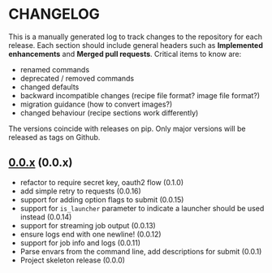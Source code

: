 # CHANGELOG

This is a manually generated log to track changes to the repository for each release.
Each section should include general headers such as **Implemented enhancements**
and **Merged pull requests**. Critical items to know are:

 - renamed commands
 - deprecated / removed commands
 - changed defaults
 - backward incompatible changes (recipe file format? image file format?)
 - migration guidance (how to convert images?)
 - changed behaviour (recipe sections work differently)

The versions coincide with releases on pip. Only major versions will be released as tags on Github.

## [0.0.x](https://github.com/flux-framework/flux-restful-api/tree/main) (0.0.x)
 - refactor to require secret key, oauth2 flow (0.1.0)
 - add simple retry to requests (0.0.16)
 - support for adding option flags to submit (0.0.15)
 - support for `is_launcher` parameter to indicate a launcher should be used instead (0.0.14)
 - support for streaming job output (0.0.13)
 - ensure logs end with one newline! (0.0.12)
 - support for job info and logs (0.0.11)
 - Parse envars from the command line, add descriptions for submit (0.0.1)
 - Project skeleton release (0.0.0)
